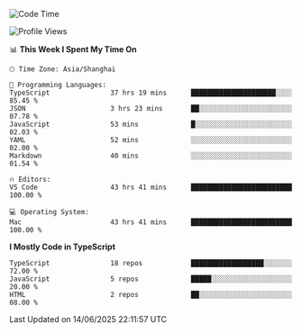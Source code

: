 <!--START_SECTION:waka-->
![Code Time](http://img.shields.io/badge/Code%20Time-7%2C815%20hrs%2018%20mins-blue)

![Profile Views](http://img.shields.io/badge/Profile%20Views-1-blue)

📊 **This Week I Spent My Time On** 

```text
🕑︎ Time Zone: Asia/Shanghai

💬 Programming Languages: 
TypeScript               37 hrs 19 mins      █████████████████████░░░░   85.45 % 
JSON                     3 hrs 23 mins       ██░░░░░░░░░░░░░░░░░░░░░░░   07.78 % 
JavaScript               53 mins             █░░░░░░░░░░░░░░░░░░░░░░░░   02.03 % 
YAML                     52 mins             ░░░░░░░░░░░░░░░░░░░░░░░░░   02.00 % 
Markdown                 40 mins             ░░░░░░░░░░░░░░░░░░░░░░░░░   01.54 % 

🔥 Editors: 
VS Code                  43 hrs 41 mins      █████████████████████████   100.00 % 

💻 Operating System: 
Mac                      43 hrs 41 mins      █████████████████████████   100.00 % 
```

**I Mostly Code in TypeScript** 

```text
TypeScript               18 repos            ██████████████████░░░░░░░   72.00 % 
JavaScript               5 repos             █████░░░░░░░░░░░░░░░░░░░░   20.00 % 
HTML                     2 repos             ██░░░░░░░░░░░░░░░░░░░░░░░   08.00 % 
```




 Last Updated on 14/06/2025 22:11:57 UTC
<!--END_SECTION:waka-->

